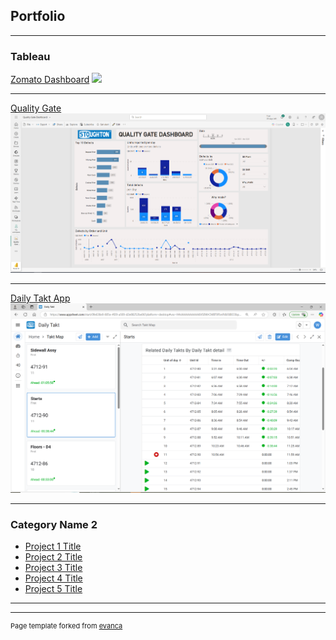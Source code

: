 ## Portfolio

---

### Tableau

[Zomato Dashboard](/sample_page)
<img src="Zomato Dashboard.png?raw=true"/>

---
[Quality Gate](/pdf/sample_presentation.pdf)
<img src="images/Quality Gate Dashboard.png?raw=true"/>

---
[Daily Takt App](http://example.com/)
<img src="images/Daily Takt Sheet.png?raw=true"/>

---

### Category Name 2

- [Project 1 Title](http://example.com/)
- [Project 2 Title](http://example.com/)
- [Project 3 Title](http://example.com/)
- [Project 4 Title](http://example.com/)
- [Project 5 Title](http://example.com/)

---




---
<p style="font-size:11px">Page template forked from <a href="https://github.com/evanca/quick-portfolio">evanca</a></p>
<!-- Remove above link if you don't want to attibute -->

